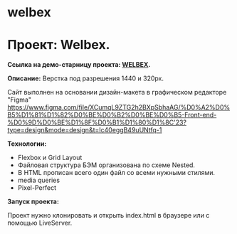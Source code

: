 # welbex

# Проект: Welbex.
 
**Ссылка на демо-старницу проекта: [WELBEX](https://mariazlnva.github.io/welbex).**    

**Описание:**
Верстка под разрешения 1440 и 320px. 

Cайт выполнен на основании дизайн-макета в графическом редакторе "Figma"
https://www.figma.com/file/XCumqL9ZTG2h2BXpSbhaAG/%D0%A2%D0%B5%D1%81%D1%82%D0%BE%D0%B2%D0%BE%D0%B5-Front-end-%D0%9D%D0%BE%D1%8F%D0%B1%D1%80%D1%8C'23?type=design&mode=design&t=Ic40eggB49uUNtfq-1

**Технологии:**
* Flexbox и Grid Layout
* Файловая структура БЭМ организована по схеме Nested.
* В HTML прописан всего один файл со всеми нужными стилями.
* media queries
* Pixel-Perfect


**Запуск проекта:**   

Проект нужно клонировать и открыть index.html в браузере или с помощью LiveServer.
